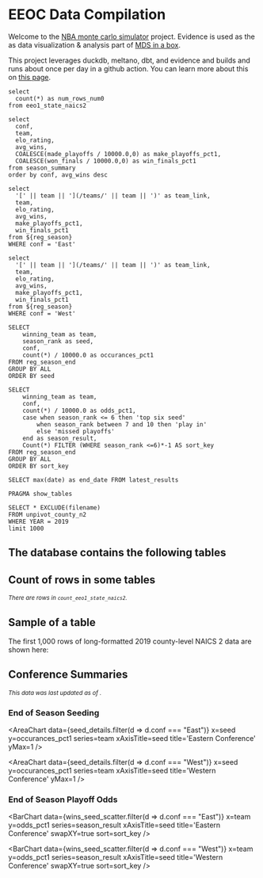 # EEOC Data Compilation

Welcome to the [NBA monte carlo simulator](https://github.com/matsonj/nba-monte-carlo) project. Evidence is used as the as data visualization & analysis part of [MDS in a box](https://www.dataduel.co/modern-data-stack-in-a-box-with-duckdb/).

This project leverages duckdb, meltano, dbt, and evidence and builds and runs about once per day in a github action. You can learn more about this on [this page](/about).

```count_eeo1_state_naics2
select
  count(*) as num_rows_num0
from eeo1_state_naics2
```

```reg_season
select
  conf,
  team,
  elo_rating,
  avg_wins,
  COALESCE(made_playoffs / 10000.0,0) as make_playoffs_pct1,
  COALESCE(won_finals / 10000.0,0) as win_finals_pct1
from season_summary
order by conf, avg_wins desc
```

```east_conf
select
  '[' || team || '](/teams/' || team || ')' as team_link,
  team,
  elo_rating,
  avg_wins,
  make_playoffs_pct1,
  win_finals_pct1
from ${reg_season}
WHERE conf = 'East'
```

```west_conf
select
  '[' || team || '](/teams/' || team || ')' as team_link,
  team,
  elo_rating,
  avg_wins,
  make_playoffs_pct1,
  win_finals_pct1
from ${reg_season}
WHERE conf = 'West'
```

```seed_details
SELECT
    winning_team as team,
    season_rank as seed,
    conf,
    count(*) / 10000.0 as occurances_pct1
FROM reg_season_end
GROUP BY ALL
ORDER BY seed
```

```wins_seed_scatter
SELECT
    winning_team as team,
    conf,
    count(*) / 10000.0 as odds_pct1,
    case when season_rank <= 6 then 'top six seed'
        when season_rank between 7 and 10 then 'play in'
        else 'missed playoffs'
    end as season_result,
    Count(*) FILTER (WHERE season_rank <=6)*-1 AS sort_key
FROM reg_season_end
GROUP BY ALL
ORDER BY sort_key
```

```thru_date
SELECT max(date) as end_date FROM latest_results
```

```show_tables
PRAGMA show_tables
```

```unpivot_county_n2
SELECT * EXCLUDE(filename)
FROM unpivot_county_n2
WHERE YEAR = 2019
limit 1000
```

## The database contains the following tables
<DataTable data={show_tables} search=true>
    <column id=name/>
</DataTable>

## Count of rows in some tables
_<sub>There are <Value data={count_eeo1_state_naics2} column=num_rows_num0/> rows in `count_eeo1_state_naics2`.</sub>_

## Sample of a table
The first 1,000 rows of long-formatted 2019 county-level NAICS 2 data are shown here:
<DataTable data={unpivot_county_n2} search=true/>

## Conference Summaries
_<sub>This data was last updated as of <Value data={thru_date} column=end_date/>.</sub>_

### End of Season Seeding
<AreaChart
    data={seed_details.filter(d => d.conf === "East")} 
    x=seed
    y=occurances_pct1
    series=team
    xAxisTitle=seed
    title='Eastern Conference'
    yMax=1
/>

<AreaChart
    data={seed_details.filter(d => d.conf === "West")} 
    x=seed
    y=occurances_pct1
    series=team
    xAxisTitle=seed
    title='Western Conference'
    yMax=1
/>

### End of Season Playoff Odds
<BarChart
    data={wins_seed_scatter.filter(d => d.conf === "East")} 
    x=team
    y=odds_pct1
    series=season_result
    xAxisTitle=seed
    title='Eastern Conference'
    swapXY=true
    sort=sort_key
/>

<BarChart
    data={wins_seed_scatter.filter(d => d.conf === "West")} 
    x=team
    y=odds_pct1
    series=season_result
    xAxisTitle=seed
    title='Western Conference'
    swapXY=true
    sort=sort_key
/>
